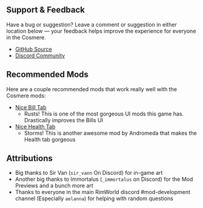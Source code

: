 ## Support & Feedback

Have a bug or suggestion? Leave a comment or suggestion in either location below — your feedback helps improve the
experience for everyone in the
Cosmere.

- [GitHub Source](https://github.com/RimworldCosmere/RimworldCosmere)
- [Discord Community](https://discord.gg/jTcrKfXdYU)

## Recommended Mods

Here are a couple recommended mods that work really well with the Cosmere mods:

* [Nice Bill Tab](https://steamcommunity.com/sharedfiles/filedetails/?id=3520130671)
    * Rusts! This is one of the most gorgeous UI mods this game has. Drastically improves the Bills UI
* [Nice Health Tab](https://steamcommunity.com/sharedfiles/filedetails/?id=3328729902)
    * Storms! This is another awesome mod by Andromeda that makes the Health tab gorgeous

## Attributions

* Big thanks to Sir Van (`sir_vann` On Discord) for in-game art
* Another big thanks to Immortalus (`_immortalus` on Discord) for the Mod Previews and a bunch more art
* Thanks to everyone in the main RimWorld discord #mod-development channel (Especially `aelanna`) for helping with
  random questions